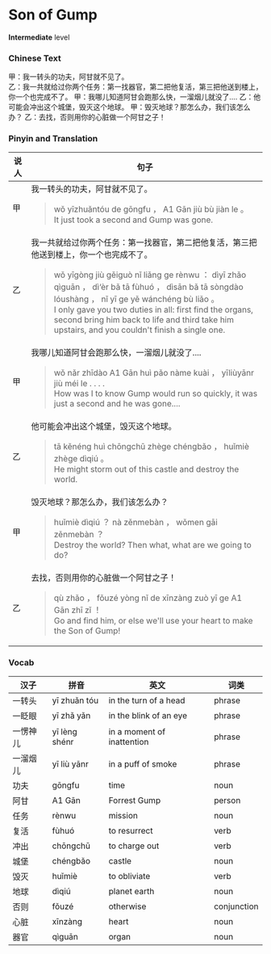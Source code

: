 # Son of Gump
**Intermediate** level
### Chinese Text
甲：我一转头的功夫，阿甘就不见了。<br />乙：我一共就给过你两个任务：第一找器官，第二把他复活，第三把他送到楼上，你一个也完成不了。
甲：我哪儿知道阿甘会跑那么快，一溜烟儿就没了....
乙：他可能会冲出这个城堡，毁灭这个地球。
甲：毁灭地球？那怎么办，我们该怎么办？
乙：去找，否则用你的心脏做一个阿甘之子！

### Pinyin and Translation
|说人|句子|
|----|----|
|甲|我一转头的功夫，阿甘就不见了。<blockquote>wǒ yīzhuǎntóu de gōngfu ， A1 Gān jiù bù jiàn le 。<br />It just took a second and Gump was gone.</blockquote>|
|乙|我一共就给过你两个任务：第一找器官，第二把他复活，第三把他送到楼上，你一个也完成不了。<blockquote>wǒ yīgòng jiù gěiguò nǐ liǎng ge rènwu ： dìyī zhǎo qìguān ， dì‘èr bǎ tā fùhuó ， dìsān bǎ tā sòngdào lóushàng ， nǐ yī ge yě wánchéng bù liǎo 。<br />I only gave you two duties in all: first find the organs, second bring him back to life and third take him upstairs, and you couldn't finish a single one.</blockquote>|
|甲|我哪儿知道阿甘会跑那么快，一溜烟儿就没了....<blockquote>wǒ nǎr zhīdào A1 Gān huì pǎo nàme kuài ， yīliùyānr jiù méi le . . . .<br />How was I to know Gump would run so quickly, it was just a second and he was gone....</blockquote>|
|乙|他可能会冲出这个城堡，毁灭这个地球。<blockquote>tā kěnéng huì chōngchū zhège chéngbǎo ， huǐmiè zhège dìqiú 。<br />He might storm out of this castle and destroy the world.</blockquote>|
|甲|毁灭地球？那怎么办，我们该怎么办？<blockquote>huǐmiè dìqiú ？ nà zěnmebàn ， wǒmen gāi zěnmebàn ？<br />Destroy the world? Then what, what are we going to do?</blockquote>|
|乙|去找，否则用你的心脏做一个阿甘之子！<blockquote>qù zhǎo ， fǒuzé yòng nǐ de xīnzàng zuò yī ge A1 Gān zhī zǐ ！<br />Go and find him, or else we'll use your heart to make the Son of Gump!</blockquote>|
### Vocab
|汉子|拼音|英文|词类|
|----|----|----|----|
|一转头|yī zhuǎn tóu|in the turn of a head|phrase|
|一眨眼|yī zhǎ yǎn|in the blink of an eye|phrase|
|一愣神儿|yī lèng shénr|in a moment of inattention|phrase|
|一溜烟儿|yī liù yānr|in a puff of smoke|phrase|
|功夫|gōngfu|time|noun|
|阿甘|A1 Gān|Forrest Gump|person|
|任务|rènwu|mission|noun|
|复活|fùhuó|to resurrect|verb|
|冲出|chōngchū|to charge out|verb|
|城堡|chéngbǎo|castle|noun|
|毁灭|huǐmiè|to obliviate|verb|
|地球|dìqiú|planet earth|noun|
|否则|fǒuzé|otherwise|conjunction|
|心脏|xīnzàng|heart|noun|
|器官|qìguān|organ|noun|